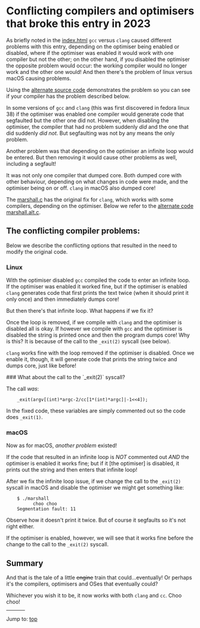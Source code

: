 # Conflicting compilers and optimisers that broke this entry in 2023

As briefly noted in the [index.html](index.html) `gcc` versus `clang` caused
different problems with this entry, depending on the optimiser being enabled or
disabled, where if the optimiser was enabled it would work with one compiler but
not the other; on the other hand, if you disabled the optimiser the opposite
problem would occur: the working compiler would no longer work and the other one
would! And then there's the problem of linux versus macOS causing problems.

Using the [alternate source code](%%REPO_URL%%/1986/marshall/marshall.alt.c)
demonstrates the problem so you can see if your compiler has the problem
described below.

In some versions of `gcc` and `clang` (this was first discovered in fedora linux 38)
if the optimiser was enabled one compiler would generate code that segfaulted but
the other one did not. However, when disabling the optimiser, the compiler
that had no problem suddenly _did_ and the one that did suddenly _did not_. But
segfaulting was not by any means the only problem.

Another problem was that depending on the optimiser an infinite loop would be
entered. But then removing it would cause other problems as well, including a
segfault!

It was not only one compiler that dumped core. Both dumped core with other
behaviour, depending on what changes in code were made, and the optimiser being
on or off. `clang` in macOS also dumped core!

The [marshall.c](%%REPO_URL%%/1986/marshall/marshall.c) has the original fix
for `clang`, which works with some compilers, depending on the optimiser. Below
we refer to the [alternate code
marshall.alt.c](%%REPO_URL%%/1986/marshall/marshall.alt.c).


## The conflicting compiler problems:

Below we describe the conflicting options that resulted in the need to modify
the original code.

### Linux

With the optimiser disabled `gcc` compiled the code to enter an infinite loop.
If the optimiser was enabled it worked fine, but if the optimiser is enabled
`clang` generates code that first prints the text twice (when it should print it
only once) and then immediately dumps core!

But then there's that infinite loop. What happens if we fix it?

Once the loop is removed, if we compile with `clang` and the optimiser is disabled
all is okay. If however we compile with `gcc` and the optimiser is disabled the
string is printed once and then the program dumps core! Why is this? It is
because of the call to the `_exit(2)` syscall (see below).

`clang` works fine with the loop removed if the optimiser is disabled. Once we
enable it, though, it will generate code that prints the string twice and
dumps core, just like before!


<div id="exit">
### What about the call to the `_exit(2)` syscall?
</div>

The call _was_:


``` <!---c-->
    _exit(argv[(int)*argc-2/cc[1*(int)*argc]|-1<<4]);
```

In the fixed code, these variables are simply commented out so the code does
`_exit(1)`.


### macOS

Now as for macOS, _another problem_ existed!

If the code that resulted in an infinite loop is _NOT_ commented out _AND_ the
optimiser is enabled it works fine; but if it [the optimiser] is disabled, it
prints out the string and then enters that infinite loop!

After we fix the infinite loop issue, if we change the call to the `_exit(2)`
syscall in macOS and disable the optimiser we might get something like:

``` <!---sh-->
    $ ./marshall
          choo choo
    Segmentation fault: 11
```

Observe how it doesn't print it twice. But of course it segfaults so it's not
right either.

If the optimiser is enabled, however, we will see that it works fine before the
change to the call to the `_exit(2)` syscall.


## Summary

And that is the tale of a little <del>engine</del> train that
could...eventually! Or perhaps it's the compilers, optimisers and OSes that
eventually could?

Whichever you wish it to be, it now works with both `clang` and `cc`. Choo choo!


<hr style="width:10%;text-align:left;margin-left:0">

Jump to: [top](#)


<!--

    Copyright © 1984-2024 by Landon Curt Noll. All Rights Reserved.

    You are free to share and adapt this file under the terms of this license:

        Creative Commons Attribution-ShareAlike 4.0 International (CC BY-SA 4.0)

    For more information, see:

        https://creativecommons.org/licenses/by-sa/4.0/

-->

